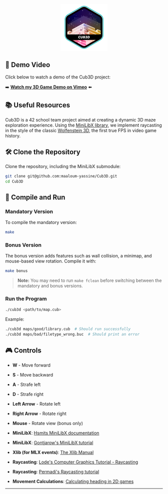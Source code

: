 <p align="center">
  <img src="https://github.com/mcombeau/mcombeau/blob/main/42_badges/cub3de.png" alt="Cub3D 42 project badge"/>
</p>

## 🎥 Demo Video

Click below to watch a demo of the Cub3D project:  

➡️ **[Watch my 3D Game Demo on Vimeo](https://vimeo.com/970580684)** ⬅️  

## 📚 Useful Resources

Cub3D is a 42 school team project aimed at creating a dynamic 3D maze exploration experience. Using the [MiniLibX library](https://github.com/42Paris/minilibx-linux), we implement raycasting in the style of the classic [Wolfenstein 3D](http://users.atw.hu/wolf3d/), the first true FPS in video game history.

## 🛠 Clone the Repository

Clone the repository, including the MiniLibX submodule:

```bash
git clone git@github.com:maaloum-yassine/Cub3D.git
cd Cub3D
```

## 🔧 Compile and Run

### Mandatory Version
To compile the mandatory version:

```bash
make
```

### Bonus Version
The bonus version adds features such as wall collision, a minimap, and mouse-based view rotation. Compile it with:

```bash
make bonus
```

> **Note:** You may need to run `make fclean` before switching between the mandatory and bonus versions.

### Run the Program

```bash
./cub3d <path/to/map.cub>
```

Example:

```bash
./cub3d maps/good/library.cub  # Should run successfully
./cub3d maps/bad/filetype_wrong.buc  # Should print an error
```

## 🎮 Controls

- **W** - Move forward  
- **S** - Move backward  
- **A** - Strafe left  
- **D** - Strafe right  
- **Left Arrow** - Rotate left  
- **Right Arrow** - Rotate right  
- **Mouse** - Rotate view (bonus only)  



- **MiniLibX**: [Hsmits MiniLibX documentation](https://harm-smits.github.io/42docs/libs/minilibx)  
- **MiniLibX**: [Gontjarow's MiniLibX tutorial](https://gontjarow.github.io/MiniLibX/)  
- **Xlib (for MLX events)**: [The Xlib Manual](https://tronche.com/gui/x/xlib/)  
- **Raycasting**: [Lode's Computer Graphics Tutorial - Raycasting](https://lodev.org/cgtutor/raycasting.html)  
- **Raycasting**: [Permadi's Raycasting tutorial](https://permadi.com/1996/05/ray-casting-tutorial-table-of-contents/)  
- **Movement Calculations**: [Calculating heading in 2D games](http://gamecodeschool.com/essentials/calculating-heading-in-2d-games-using-trigonometric-functions-part-1/)  

---

